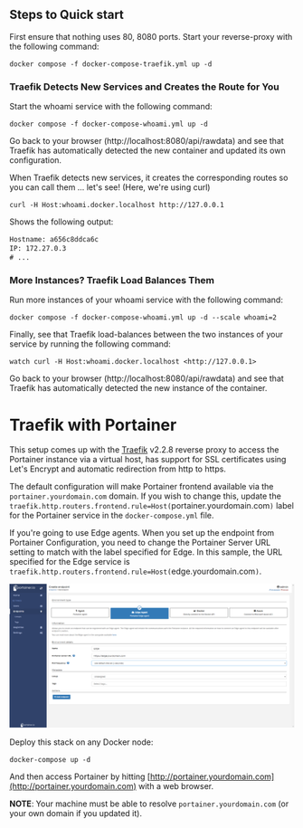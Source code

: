 ## Steps to Quick start

First ensure that nothing uses 80, 8080 ports.
Start your reverse-proxy with the following command:
```
docker compose -f docker-compose-traefik.yml up -d
```
### Traefik Detects New Services and Creates the Route for You

Start the whoami service with the following command:
```
docker compose -f docker-compose-whoami.yml up -d
```
Go back to your browser (http://localhost:8080/api/rawdata) and see that Traefik has automatically detected the new container and updated its own configuration.

When Traefik detects new services, it creates the corresponding routes so you can call them … let's see! (Here, we're using curl)
```
curl -H Host:whoami.docker.localhost http://127.0.0.1
```
Shows the following output:
```
Hostname: a656c8ddca6c
IP: 172.27.0.3
# ...
```
### More Instances? Traefik Load Balances Them
Run more instances of your whoami service with the following command:
```
docker compose -f docker-compose-whoami.yml up -d --scale whoami=2
```
Finally, see that Traefik load-balances between the two instances of your service by running the following command:
```
watch curl -H Host:whoami.docker.localhost <http://127.0.0.1>
```
Go back to your browser (http://localhost:8080/api/rawdata) and see that Traefik has automatically detected the new instance of the container.

# Traefik with Portainer

This setup comes up with the [Traefik](https://github.com/containous/traefik) v2.2.8 reverse proxy to access the Portainer instance via a virtual host, has support for SSL certificates using Let's Encrypt and automatic redirection from http to https.

The default configuration will make Portainer frontend available via the `portainer.yourdomain.com` domain. If you wish to change this, update the `traefik.http.routers.frontend.rule=Host(`portainer.yourdomain.com`)` label for the Portainer service in the `docker-compose.yml` file.

If you're going to use Edge agents. When you set up the endpoint from Portainer Configuration, you need to change the Portainer Server URL setting to match with the label specified for Edge. In this sample, the URL specified for the Edge service is `traefik.http.routers.frontend.rule=Host(`edge.yourdomain.com`)`.

![Edge](/traefik/edge.png)

Deploy this stack on any Docker node:

```
docker-compose up -d
```

And then access Portainer by hitting [http://portainer.yourdomain.com](http://portainer.yourdomain.com) with a web browser.

**NOTE**: Your machine must be able to resolve `portainer.yourdomain.com` (or your own domain if you updated it).